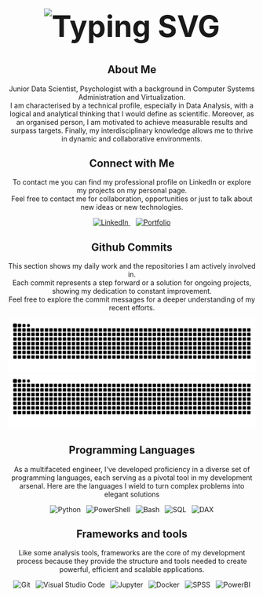 <!--
Based on:
    https://dev.to/zanepearton/creating-an-engaging-github-profile-a-step-by-step-guide-4hfl
-->

<div align="center">
    <h1 style="font-size: 60px;">
        <img src="https://readme-typing-svg.herokuapp.com?font=Fira+Code&pause=500&duration=2000&color=F7007A&size=38&center=true&random=false&width=635&height=60&lines=Hi!;I'm+Alvaro+Manzanas;Welcome+to+my+GitHub" alt="Typing SVG" />
    </h1>
</div>

<div align="center">
    <h2>About Me</h2>
    <p>
        Junior Data Scientist, Psychologist with a background in Computer Systems Administration and Virtualization.<br>
		I am characterised by a technical profile, especially in Data Analysis, with a logical and analytical thinking that I would define as scientific. 
		Moreover, as an organised person, I am motivated to achieve measurable results and surpass targets.
		Finally, my interdisciplinary knowledge allows me to thrive in dynamic and collaborative environments.
    </p>
</div>

<div align="center">
    <h2 align="center" class="section-heading">Connect with Me</h2>
    <p>
    To contact me you can find my professional profile on LinkedIn or explore my projects on my personal page. <br />Feel free to contact me for collaboration, opportunities or just to talk about new ideas or new technologies.
    </p>
    <div align="center">
        <a href="https://www.linkedin.com/in/alvaromanzanas/">
            <img alt="LinkedIn" src="https://img.shields.io/badge/Alvaro%20Manzanas-%23AFEEEE?style=for-the-badge&logo=linkedin&logoColor=navy">
        </a>&ensp;
        <a href="https://almanzanas.github.io/">
            <img alt="Portfolio" src="https://img.shields.io/badge/Alvaro%20Manzanas-grey?style=for-the-badge&logo=html5&logoColor=white">
        </a>
    </div>
    <div align="center">
        <h2>Github Commits</h2>
        <p>
        This section shows my daily work and the repositories I am actively involved in. <br />Each commit represents a step forward or a solution for ongoing projects, showing my dedication to constant improvement. <br />Feel free to explore the commit messages for a deeper understanding of my recent efforts.
        </p>
<!--
        <picture>
            <source media="(prefers-color-scheme: dark)" srcset="https://github.com/almanzanas/almanzanas/blob/output/github-contribution-grid-snake-dark.svg">
            <source media="(prefers-color-scheme: light)" srcset="https://github.com/almanzanas/almanzanas/blob/output/github-contribution-grid-snake.svg">
            <img alt="github contribution grid snake animation" src="https://github.com/almanzanas/almanzanas/blob/output/github-contribution-grid-snake.svg" style="visibility:visible;max-width:100%;">
        </picture>
-->
        <img src="https://github.com/almanzanas/almanzanas/blob/output/github-contribution-grid-snake-dark.svg#gh-dark-mode-only" alt="GitHub Contribution Grid Snake Animation Dark Mode"/>
        <img src="https://github.com/almanzanas/almanzanas/blob/output/github-contribution-grid-snake.svg#gh-light-mode-only" alt="GitHub Contribution Grid Snake Animation Light Mode"/>
    </div>
    <h2 align="center" class="section-heading">Programming Languages</h2>
    <p> As a multifaceted engineer, I've developed proficiency in a diverse set of programming languages, each serving as a pivotal tool in my development arsenal. Here are the languages I wield to turn complex problems         into elegant solutions</p>
    <div align="center">
        <img alt="Python" src="https://img.shields.io/badge/Python-azure?style=for-the-badge&logo=python&logoColor=black">&ensp;
        <img alt="PowerShell" src="https://img.shields.io/badge/PowerShell-%23191970?style=for-the-badge&logo=powershell&logoColor=white">&ensp;
        <img alt="Bash" src="https://img.shields.io/badge/Bash-%234B0082?style=for-the-badge&logo=debian&logoColor=white">&ensp;
        <img alt="SQL" src="https://img.shields.io/badge/SQL-darkmagenta?style=for-the-badge&logo=mariadb&logoColor=pink">&ensp;
        <img alt="DAX" src="https://img.shields.io/badge/DAX-aqua?style=for-the-badge&logo=power%20bi&logoColor=black">
    </div>
<!--
    <h2 align="center" class="section-heading">Cloud Technologies</h2>
    <p>
    </p>
    <div align="center">
        <img src="https://img.shields.io/badge/AWS-FF9900?style=for-the-badge&logo=amazonaws&logoColor=white" alt="AWS" />
        <img src="https://img.shields.io/badge/Azure-0089D6?style=for-the-badge&logo=microsoftazure&logoColor=white" alt="Azure"/>
        <img src="https://img.shields.io/badge/GCP-4285F4?style=for-the-badge&logo=googlecloud&logoColor=white" alt="GCP"/>
        <img src="https://img.shields.io/badge/Docker-2496ED?style=for-the-badge&logo=docker&logoColor=white" alt="Docker"/>
    </div>
-->
    <h2 align="center" class="section-heading">Frameworks and tools</h2>
    <p>
        Like some analysis tools, frameworks are the core of my development process because they provide the structure and tools needed to create powerful, efficient and scalable applications.
    </p>
    <div align="center">
        <img src="https://img.shields.io/badge/Git-F05032?style=for-the-badge&logo=git&logoColor=white" alt="Git"/>&ensp;
        <img src="https://img.shields.io/badge/Visual%20Studio%20Code-%23007ACC?style=for-the-badge&logo=visualstudiocode&logoColor=white" alt="Visual Studio Code"/>&ensp;
        <img alt="Jupyter" src="https://img.shields.io/badge/Notebook-gold?style=for-the-badge&logo=jupyter&logoColor=black"/>&ensp;
        <img src="https://img.shields.io/badge/Docker-2496ED?style=for-the-badge&logo=docker&logoColor=white" alt="Docker"/>&ensp;
        <img alt="SPSS" src="https://img.shields.io/badge/SPSS-%23800000?style=for-the-badge&logo=ibm&logoColor=white"/>&ensp;
        <img alt="PowerBI" src="https://img.shields.io/badge/PowerBI-%23191970?style=for-the-badge&logo=powerbi"/>
    </div>
</div>
